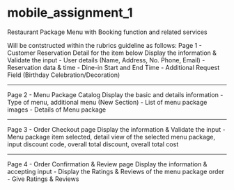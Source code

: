 # mobile_assignment_1
Restaurant Package Menu with Booking function and related services

Will be contstructed within the rubrics guideline as follows:
Page 1 - Customer Reservation Detail for the item below
Display the information & Validate the input 
    - User details (Name, Address, No. Phone, Email)
    - Reservation data & time
    - Dine-in Start and End Time
    - Additional Request Field (Birthday Celebration/Decoration)

---

Page 2 - Menu Package Catalog
Display the basic and details information
    - Type of menu, additional menu (New Section)
    - List of menu package images
    - Details of Menu package

---


Page 3 - Order Checkout page 
Display the information & Validate the input 
    - Menu package item selected, detail view of the selected menu package, input discount code,  overall total discount, overall total cost   

---


Page 4 - Order Confirmation & Review page
Display the information & accepting input
    - Display the Ratings & Reviews of the menu package order 
    - Give Ratings & Reviews 

